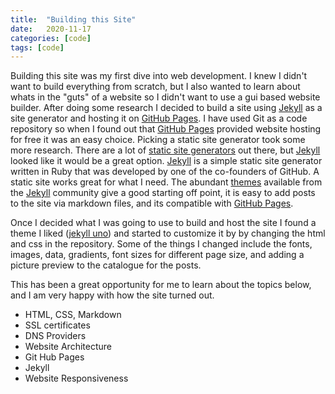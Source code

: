 ```yaml
---
title:  "Building this Site"
date:   2020-11-17
categories: [code]
tags: [code]
---
```

Building this site was my first dive into web development. I knew I didn't want to build everything from scratch, but I
also wanted to learn about whats in the "guts" of a website so I didn't want to use a gui based website builder. 
After doing some research I decided to build a site using [Jekyll] as a site generator and hosting it on [GitHub Pages].
I have used Git as a code repository so when I found out that [GitHub Pages] provided website hosting for free it was an easy choice.
Picking a static site generator took some more research. There are a lot of [static site generators] out there, but [Jekyll] looked like it would be a great option.
[Jekyll] is a simple static site generator written in Ruby that was developed by one of the co-founders of GitHub. 
A static site works great for what I need. The abundant [themes] available from the [Jekyll] community give a good starting off point, 
it is easy to add posts to the site via markdown files, and its compatible with [GitHub Pages].

Once I decided what I was going to use to build and host the site I found a theme I liked ([jekyll uno]) and started to customize
it by by changing the html and css in the repository. Some of the things I changed include the fonts, images, data, gradients, font sizes for different page size,
and adding a picture preview to the catalogue for the posts.

This has been a great opportunity for me to learn about the topics below, and I am very happy with how the site turned out.

- HTML, CSS, Markdown
- SSL certificates
- DNS Providers
- Website Architecture
- Git Hub Pages
- Jekyll 
- Website Responsiveness



[Jekyll]:      http://jekyllrb.com
[static site generators]: https://scotch.io/tutorials/top-10-static-site-generators-in-2020
[themes]: https://jekyllrb.com/docs/themes/
[GitHub Pages]: https://pages.github.com/
[jekyll uno]: https://github.com/joshgerdes/jekyll-uno
